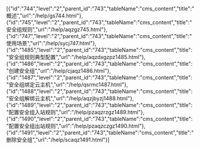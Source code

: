[{"id":"744","level":"2","parent_id":"743","tableName":"cms_content","title":"概述","url":"/help/gs744.html"},{"id":"745","level":"2","parent_id":"743","tableName":"cms_content","title":"安全组规则","url":"/help/aqzgz745.html"},{"id":"747","level":"2","parent_id":"743","tableName":"cms_content","title":"使用场景","url":"/help/sycj747.html"},{"id":"1485","level":"2","parent_id":"743","tableName":"cms_content","title":"安全组规则典型配置","url":"/help/aqzdxgzpz1485.html"},{"id":"1486","level":"2","parent_id":"743","tableName":"cms_content","title":"创建安全组","url":"/help/cjaqz1486.html"},{"id":"1487","level":"2","parent_id":"743","tableName":"cms_content","title":"安全组绑定云主机","url":"/help/qsrmc1487.html"},{"id":"1488","level":"2","parent_id":"743","tableName":"cms_content","title":"安全组解绑云主机","url":"/help/aqzjbyzj1488.html"},{"id":"1489","level":"2","parent_id":"743","tableName":"cms_content","title":"配置安全组入站规则","url":"/help/pzaqzrzgz1489.html"},{"id":"1490","level":"2","parent_id":"743","tableName":"cms_content","title":"配置安全组出站规则","url":"/help/pzaqzczgz1490.html"},{"id":"1491","level":"2","parent_id":"743","tableName":"cms_content","title":"删除安全组","url":"/help/scaqz1491.html"}]